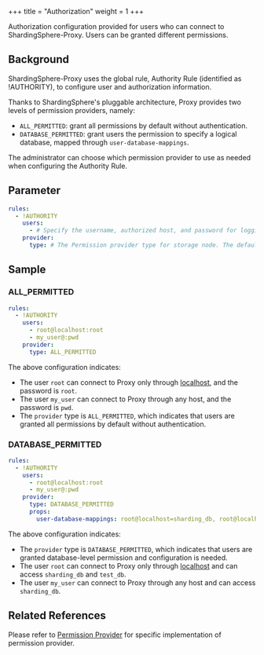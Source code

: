 +++
title = "Authorization"
weight = 1
+++

Authorization configuration provided for users who can connect to ShardingSphere-Proxy. Users can be granted different permissions.

## Background

ShardingSphere-Proxy uses the global rule, Authority Rule (identified as !AUTHORITY), to configure user and authorization information.

Thanks to ShardingSphere's pluggable architecture, Proxy provides two levels of permission providers, namely: 

- `ALL_PERMITTED`: grant all permissions by default without authentication.
- `DATABASE_PERMITTED`: grant users the permission to specify a logical database, mapped through `user-database-mappings`.

The administrator can choose which permission provider to use as needed when configuring the Authority Rule. 

## Parameter

```yaml
rules:
  - !AUTHORITY
    users:
      - # Specify the username, authorized host, and password for logging in to the compute node. Format: <username>@<hostname>:<password>. When the hostname is % or an empty string, it indicates that the authorized host is not limited.
    provider:
      type: # The Permission provider type for storage node. The default value is ALL_PERMITTED.
```

## Sample

### ALL_PERMITTED
```yaml
rules:
  - !AUTHORITY
    users:
      - root@localhost:root
      - my_user@:pwd
    provider:
      type: ALL_PERMITTED
```

The above configuration indicates: 
- The user `root` can connect to Proxy only through [localhost](http://localhost), and the password is `root`.
- The user `my_user` can connect to Proxy through any host, and the password is `pwd`.
- The `provider` type is `ALL_PERMITTED`, which indicates that users are granted all permissions by default without authentication.

### DATABASE_PERMITTED
```yaml
rules:
  - !AUTHORITY
    users:
      - root@localhost:root
      - my_user@:pwd
    provider:
      type: DATABASE_PERMITTED
      props:
        user-database-mappings: root@localhost=sharding_db, root@localhost=test_db, my_user@=sharding_db
```

The above configuration indicates: 
- The `provider` type is `DATABASE_PERMITTED`, which indicates that users are granted database-level permission and configuration is needed.
- The user `root` can connect to Proxy only through [localhost](http://localhost) and can access `sharding_db` and `test_db`.
- The user `my_user` can connect to Proxy through any host and can access `sharding_db`.

## Related References

Please refer to [Permission Provider](/en/dev-manual/proxy) for specific implementation of permission provider.
